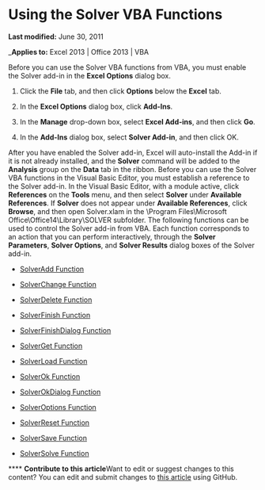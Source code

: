 
# Using the Solver VBA Functions

 **Last modified:** June 30, 2011

 _**Applies to:** Excel 2013 | Office 2013 | VBA

Before you can use the Solver VBA functions from VBA, you must enable the Solver add-in in the  **Excel Options** dialog box.


1. Click the  **File** tab, and then click **Options** below the **Excel** tab.
    
2. In the  **Excel Options** dialog box, click **Add-Ins**.
    
3. In the  **Manage** drop-down box, select **Excel Add-ins**, and then click  **Go**.
    
4. In the  **Add-Ins** dialog box, select **Solver Add-in**, and then click OK.
    
After you have enabled the Solver add-in, Excel will auto-install the Add-in if it is not already installed, and the  **Solver** command will be added to the **Analysis** group on the **Data** tab in the ribbon.
Before you can use the Solver VBA functions in the Visual Basic Editor, you must establish a reference to the Solver add-in. In the Visual Basic Editor, with a module active, click  **References** on the **Tools** menu, and then select **Solver** under **Available References**. If  **Solver** does not appear under **Available References**, click  **Browse**, and then open Solver.xlam in the \Program Files\Microsoft Office\Office14\Library\SOLVER subfolder.
The following functions can be used to control the Solver add-in from VBA. Each function corresponds to an action that you can perform interactively, through the  **Solver Parameters**,  **Solver Options**, and  **Solver Results** dialog boxes of the Solver add-in.

-  [SolverAdd Function](c20e0a78-113e-254f-428f-0dc1bdc817c2.md)
    
-  [SolverChange Function](773c68cc-5d37-b8ff-c895-61fca75da5c1.md)
    
-  [SolverDelete Function](08d285ef-7c11-2429-3d91-61c75c515c72.md)
    
-  [SolverFinish Function](8657931a-a618-bc90-d850-6d37707e0a68.md)
    
-  [SolverFinishDialog Function](74af1115-f028-37ee-823b-45b5653065a4.md)
    
-  [SolverGet Function](3daf519c-06be-b200-7615-926e30fd2474.md)
    
-  [SolverLoad Function](01d02d97-f2cd-ba89-bfc0-50eab1ffce2f.md)
    
-  [SolverOk Function](d24a6a7b-e4d9-e315-d0a6-8b7c80a38ede.md)
    
-  [SolverOkDialog Function](b16cad05-2213-ab11-ee9f-c3e09fe7f973.md)
    
-  [SolverOptions Function](270d5440-ac1e-2436-b632-5877ede0820e.md)
    
-  [SolverReset Function](5c8f99e7-9451-3e72-1d93-4fcd72fc3e71.md)
    
-  [SolverSave Function](177dcfb7-b223-c172-d4d6-9cab534a8fa5.md)
    
-  [SolverSolve Function](40ef53c8-ff54-bdc8-9f8b-bf9a4445ce51.md)
    

****   **Contribute to this article**Want to edit or suggest changes to this content? You can edit and submit changes to  [this article](https://github.com/jhershey00/VBA_Excel_Test/OpenXMLCon/articles/37d0aa49-2e5c-5efe-1c69-b5168af1f231.md) using GitHub.


